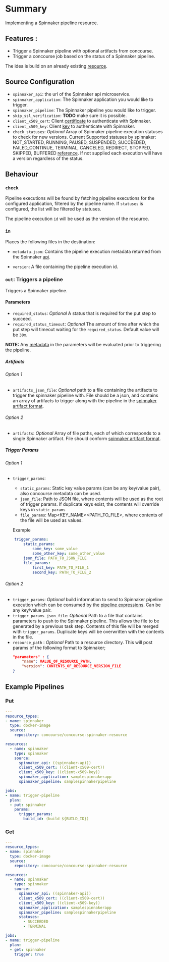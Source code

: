 # Summary

Implementing a Spinnaker pipeline resource.  

## Features :
   - Trigger a Spinnaker pipeline with optional artifacts from concourse.
   - Trigger a concourse job based on the status of a Spinnaker pipeline.

The idea is build on an already existing [resource](https://github.com/burdzwastaken/concourse-spinnaker-resource).

## Source Configuration

- `spinnaker_api`: the url of the Spinnaker api microservice. 
- `spinnaker_application`: The Spinnaker application you would like to trigger.
- `spinnaker_pipeline`: The Spinnaker pipeline you would like to trigger.
- `skip_ssl_verification`: **TODO** make sure it is possible.
- `client_x509_cert`: Client [certificate](https://www.spinnaker.io/setup/security/authentication/x509/) to authenticate with Spinnaker.
- `client_x509_key`: Client [key](https://www.spinnaker.io/setup/security/authentication/x509/) to authenticate with Spinnaker.
- `check_statuses`: *Optional* Array of Spinnaker pipeline execution statuses to check for new versions.
 Current Supported statuses by spinnaker: NOT_STARTED, RUNNING, PAUSED, SUSPENDED, SUCCEEDED, FAILED_CONTINUE, TERMINAL, CANCELED, REDIRECT, STOPPED, SKIPPED, BUFFERED 
[reference](https://github.com/spinnaker/gate/blob/1cb00104f925e484d7a7a333bf07bd149adb0464/gate-web/src/main/groovy/com/netflix/spinnaker/gate/controllers/ExecutionsController.java#L82). If not supplied each execution will have a version regardless of the status.

## Behaviour

### `check`

Pipeline executions will be found by fetching pipeline executions for the configured application, filtered by the pipeline name. If `statuses` is configured, the list will be filtered by statuses.

The pipeline execution `id` will be used as the version of the resource.

### `in`

Places the following files in the destination:

 - `metadata.json`: Contains the pipeline execution metadata returned from the Spinnaker [api](https://www.spinnaker.io/reference/api/docs.html#api-Pipelinecontroller-getPipelineUsingGET).

 - `version`: A file containing the pipeline execution id.

### `out`: Triggers a pipeline

Triggers a Spinnaker pipeline.

#### Parameters
- `required_status`: *Optional* A status that is required for the put step to succeed.
- `required_status_timeout`: *Optional* The amount of time after which the put step will timeout waiting for the `required_status`. Default value will be `30m`.

**NOTE:** Any [metadata](http://concourse.ci/implementing-resources.html#resource-metadata) in the parameters will be evaluated prior to triggering the pipeline. 

##### Artifacts
###### Option 1
  - `artifacts_json_file`: *Optional* path to a file containing the artifacts to trigger the spinnaker pipeline with. File should be a json, and contains an array of artifacts to trigger along with the pipeline in the [spinnaker artifact format](https://www.spinnaker.io/reference/artifacts/#format). 

###### Option 2
  - `artifacts`: *Optional* Array of file paths, each of which corresponds to a single Spinnaker artifact. File should conform [spinnaker artifact format](https://www.spinnaker.io/reference/artifacts/#format). 

##### Trigger Params
###### Option 1
- `trigger_params`:
    - `static_params`: Static key value params (can be any key/value pair), also concourse metadata can be used.
    - `json_file`: Path to JSON file, where contents will be used as the root of trigger params. If duplicate keys exist, the contents will override keys in `static_params`
    - `file_params`: Map<KEY_NAME><PATH_TO_FILE>, where contents of the file will be used as values.

    Example
```yml
    trigger_params: 
        static_params: 
            some_key: some_value
            some_other_key: some_other_value 
        json_file: PATH_TO_JSON_FILE
        file_params:
            first_key: PATH_TO_FILE_1
            second_key: PATH_TO_FILE_2
```

###### Option 2
- `trigger_params`: *Optional* build information to send to Spinnaker pipeline execution which can be consumed by the [pipeline expressions](https://www.spinnaker.io/guides/user/pipeline-expressions/). Can be any key/value pair.
- `trigger_params_json_file`: *Optional* Path to a file that contains parameters to push to the Spinnaker pipeline. This allows the file to be generated by a previous task step. Contents of this file will be merged with `trigger_params`. Duplicate keys will be overwritten with the contents in the file. 
- `resource_path` : *Optional* Path to a resource directory. This will post params of the following format to Spinnaker;
    ```json
    "parameters" : {
        "name": VALUE_OF_RESOURCE_PATH,
        "version": CONTENTS_OF_RESOURCE_VERSION_FILE
    }
    ```

## Example Pipelines

### Put
```yml
---
resource_types:
- name: spinnaker
  type: docker-image
  source:
    repository: concourse/concourse-spinnaker-resource

resources:
  - name: spinnaker
    type: spinnaker
    source:
      spinnaker_api: ((spinnaker-api))
      client_x509_cert: ((client-x509-cert))
      client_x509_key: ((client-x509-key))
      spinnaker_application: samplespinnakerapp
      spinnaker_pipeline: samplespinnakerpipeline

jobs:
- name: trigger-pipeline
  plan:
  - put: spinnaker
    params:
      trigger_params:
        build_id: (build ${BUILD_ID})
```

### Get
```yml
---
resource_types:
- name: spinnaker
  type: docker-image
  source:
    repository: concourse/concourse-spinnaker-resource

resources:
  - name: spinnaker
    type: spinnaker
    source:
      spinnaker_api: ((spinnaker-api))
      client_x509_cert: ((client-x509-cert))
      client_x509_key: ((client-x509-key))
      spinnaker_application: samplespinnakerapp
      spinnaker_pipeline: samplespinnakerpipeline
      statuses:
        - SUCCEEDED
        - TERMINAL

jobs:
- name: trigger-pipeline
  plan:
  - get: spinnaker
    trigger: true
```
